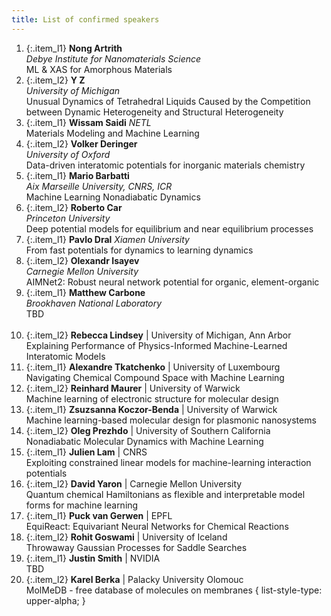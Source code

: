 ```yaml
---
title: List of confirmed speakers
---
```


<style>
  .item_l1 {
    font-size: 0.8em; 
    line-height: 150%; 
    border-radius: 0px; 
    padding: 4px;
    background-color: #6cc58d4d;
    margin-bottom: 3px;
    text-align: justify;
  }

  .item_l2 {
    font-size: 0.8em; 
    line-height: 150%; 
    border-radius: 0px; 
    padding: 4px;
    background-color: #e8dddc;
    margin-bottom: 3px;
  }

  .ol { list-style-type: square; }
</style>
<!-- {: style="font-size: 0.8em; line-height: 120%; border-radius: 10px; padding: 10px"} -->
1. {:.item_l1} **Nong Artrith**  
   *Debye Institute for Nanomaterials Science*  
   ML & XAS for Amorphous Materials
   <br> 
2. {:.item_l2} **Y	Z**  
   *University of Michigan*  
   Unusual Dynamics of Tetrahedral Liquids Caused by the Competition between Dynamic Heterogeneity and Structural Heterogeneity
   <br>    
3. {:.item_l1} **Wissam Saidi** 
   *NETL*  
   Materials Modeling and Machine Learning
   <br>
4. {:.item_l2} **Volker Deringer**      
   *University of Oxford*     
   Data-driven interatomic potentials for inorganic materials chemistry
   <br>
5. {:.item_l1} **Mario Barbatti**    
   *Aix Marseille University, CNRS, ICR*     
   Machine Learning Nonadiabatic Dynamics
   <br>
6. {:.item_l2} **Roberto Car**   
  *Princeton University*  
   Deep potential models for equilibrium and near equilibrium processes
   <br>
7. {:.item_l1} **Pavlo Dral** 
   *Xiamen University*     
   From fast potentials for dynamics to learning dynamics
   <br> 
8. {:.item_l2} **Olexandr Isayev**   
   *Carnegie Mellon University*  
   AIMNet2: Robust neural network potential for organic, element-organic
   <br>
9. {:.item_l1} **Matthew Carbone**   
   *Brookhaven National Laboratory*    
   TBD  
   <br>
10. {:.item_l2} **Rebecca Lindsey** | University of Michigan, Ann Arbor  
    Explaining Performance of Physics-Informed Machine-Learned Interatomic Models
    <br>
11. {:.item_l1} **Alexandre Tkatchenko** | University of Luxembourg  
    Navigating Chemical Compound Space with Machine Learning
    <br>
12. {:.item_l2} **Reinhard Maurer** | University of Warwick  
    Machine learning of electronic structure for molecular design
    <br>
13. {:.item_l1} **Zsuzsanna Koczor-Benda** | University of Warwick  
    Machine learning-based molecular design for plasmonic nanosystems
    <br>
14. {:.item_l2} **Oleg Prezhdo** | University of Southern California  
    Nonadiabatic Molecular Dynamics with Machine Learning
    <br>
15. {:.item_l1} **Julien Lam** | CNRS  
    Exploiting constrained linear models for machine-learning interaction potentials
    <br>
16. {:.item_l2} **David Yaron** | Carnegie Mellon University  
    Quantum chemical Hamiltonians as flexible and interpretable model forms for machine learning
    <br>
17. {:.item_l1} **Puck van Gerwen** | EPFL  
    EquiReact: Equivariant Neural Networks for Chemical Reactions
    <br>
18. {:.item_l2} **Rohit Goswami** | University of Iceland  
    Throwaway Gaussian Processes for Saddle Searches
    <br>
19. {:.item_l1} **Justin Smith** | NVIDIA  
    TBD
    <br>
20. {:.item_l2} **Karel Berka** | Palacky University Olomouc  
    MolMeDB - free database of molecules on membranes
    { list-style-type: upper-alpha; }

<!-- {: style="font-size: 0.8em; line-height: 120%; border-radius: 10px; padding: 10px"} -->

<!-- {: style="font-size: 0.8em; line-height: 120%; border-radius: 10px; padding: 10px"} -->
